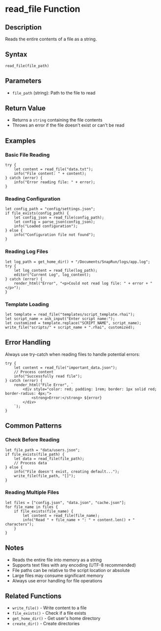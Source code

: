 # read_file Function

## Description
Reads the entire contents of a file as a string.

## Syntax
```rhai
read_file(file_path)
```

## Parameters
- `file_path` (string): Path to the file to read

## Return Value
- Returns a `string` containing the file contents
- Throws an error if the file doesn't exist or can't be read

## Examples

### Basic File Reading
```rhai
try {
    let content = read_file("data.txt");
    info("File content: " + content);
} catch (error) {
    info("Error reading file: " + error);
}
```

### Reading Configuration
```rhai
let config_path = "config/settings.json";
if file_exists(config_path) {
    let config_json = read_file(config_path);
    let config = parse_json(config_json);
    info("Loaded configuration");
} else {
    info("Configuration file not found");
}
```

### Reading Log Files
```rhai
let log_path = get_home_dir() + "/Documents/SnapRun/logs/app.log";
try {
    let log_content = read_file(log_path);
    editor("Current Log", log_content);
} catch (error) {
    render_html("Error", "<p>Could not read log file: " + error + "</p>");
}
```

### Template Loading
```rhai
let template = read_file("templates/script_template.rhai");
let script_name = ask_input("Enter script name:");
let customized = template.replace("SCRIPT_NAME", script_name);
write_file("scripts/" + script_name + ".rhai", customized);
```

## Error Handling
Always use try-catch when reading files to handle potential errors:

```rhai
try {
    let content = read_file("important_data.json");
    // Process content
    info("Successfully read file");
} catch (error) {
    render_html("File Error", `
        <div style="color: red; padding: 1rem; border: 1px solid red; border-radius: 4px;">
            <strong>Error:</strong> ${error}
        </div>
    `);
}
```

## Common Patterns

### Check Before Reading
```rhai
let file_path = "data/users.json";
if file_exists(file_path) {
    let data = read_file(file_path);
    // Process data
} else {
    info("File doesn't exist, creating default...");
    write_file(file_path, "[]");
}
```

### Reading Multiple Files
```rhai
let files = ["config.json", "data.json", "cache.json"];
for file_name in files {
    if file_exists(file_name) {
        let content = read_file(file_name);
        info("Read " + file_name + ": " + content.len() + " characters");
    }
}
```

## Notes
- Reads the entire file into memory as a string
- Supports text files with any encoding (UTF-8 recommended)
- File paths can be relative to the script location or absolute
- Large files may consume significant memory
- Always use error handling for file operations

## Related Functions
- `write_file()` - Write content to a file
- `file_exists()` - Check if a file exists
- `get_home_dir()` - Get user's home directory
- `create_dir()` - Create directories
